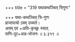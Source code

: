 +++
title = "319 यथाकथञ्चित् त्रिगुणः"

+++
यथा-कथञ्चित् त्रि-गुणः  
प्राजापत्यो ऽयम् उच्यते।  
अयम् एव +अति-कृच्छ्रः स्यात्  
पाणि-पूर+अन्न-भोजनः   ॥ ३.३१९ ॥